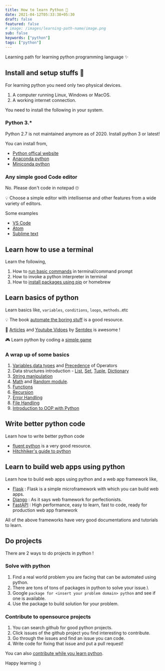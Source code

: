```yaml
---
title: How to learn Python 🐍
date: 2021-04-12T05:33:38+05:30
draft: false
featured: false
# image: /images/learning-path-name/image.png
sub: false
keywords: ["python"]
tags: ["python"]
---
```


Learning path for learning python programming language :sparkles:

## Install and setup stuffs :construction:

For learning python you need only two physical devices.

1. A computer running Linux, Windows or MacOS.
2. A working internet connection.

You need to install the following in your system.

### Python 3.*

Python 2.7 is not maintained anymore as of 2020. Install python 3 or latest!

You can install from,

- [Python offical website](https://www.python.org/downloads/)
- [Anaconda python](https://www.anaconda.com/products/individual)
- [Miniconda python](https://docs.conda.io/en/latest/miniconda.html)

### Any simple good Code editor

No. Please don't code in notepad :roll_eyes:

:bulb: Choose a simple editor with intellisense and other features from a wide variety of editors.

Some examples

- [VS Code](https://code.visualstudio.com/)
- [Atom](https://atom.io/)
- [Sublime text](https://www.sublimetext.com/)


## Learn how to use a terminal

Learn the following,

1. How to [run basic commands](https://towardsdatascience.com/a-quick-guide-to-using-command-line-terminal-96815b97b955) in terminal/command prompt
2. How to invoke a python interpreter in terminal
3. How to [install packages using pip](https://www.w3schools.com/python/python_pip.asp) or homebrew

## Learn basics of python

Learn basics like, `variables`, `conditions`, `loops`, `methods`..etc

:bulb: The book [automate the boring stuff](https://automatetheboringstuff.com) is a good resource.

:crystal_ball: [Articles](https://pythonprogramming.net/) and [Youtube Vidoes](https://www.youtube.com/user/sentdex) by [Sentdex](https://twitter.com/Sentdex) is awesome !

:video_game: Learn python by coding a [simple game](https://opensource.com/article/20/12/learn-python)
### A wrap up of some basics

1.	[Variables](https://www.w3schools.com/python/python_variables.asp),[data types](https://www.w3schools.com/python/python_datatypes.asp) and [Precedence](https://www.programiz.com/python-programming/precedence-associativity) of Operators
2.	Data structures introduction - [List](https://www.w3schools.com/python/python_lists.asp), [Set](https://www.w3schools.com/python/python_sets.asp), [Tuple](https://www.w3schools.com/python/python_tuples.asp), [Dictionary](https://www.w3schools.com/python/python_dictionaries.asp)
3.	[String manipulation](https://www.w3schools.com/python/python_strings.asp)
4.	[Math](https://www.w3schools.com/python/module_math.asp) and [Random module](https://www.w3schools.com/python/module_random.asp).
5.	[Functions](https://www.w3schools.com/python/python_functions.asp)
6.	[Recursion](https://www.w3schools.com/python/gloss_python_function_recursion.asp)
7.  [Error Handling](https://www.w3schools.com/python/python_try_except.asp)
8.  [File Handling](https://www.w3schools.com/python/python_file_handling.asp)
9.  [Introduction to OOP with Python](https://www.programiz.com/python-programming/object-oriented-programming)

## Write better python code

Learn how to write better python code

- [fluent python](https://www.amazon.in/Fluent-Python-Luciano-Ramalho/dp/1491946008) is a very good resource.
- [Hitchhiker's guide to python](https://docs.python-guide.org/)

## Learn to build web apps using python

Learn how to build web apps using python and a web app framework like,

- [Flask](https://flask.palletsprojects.com/en/1.1.x/) : Flask is a simple microframework with which you can build web apps.
- [Django](https://www.djangoproject.com/) : As it says web framework for perfectionists.
- [FastAPI](https://fastapi.tiangolo.com/) : High performance, easy to learn, fast to code, ready for production web app framework

All of the above frameworks have very good documentations and tutorials to learn.


## Do projects

There are 2 ways to do projects in python !

### Solve with python
1. Find a real world problem you are facing that can be automated using python.
2. There are tons of tons of packages in python to solve your issue.\
3. Google `package for <insert your problem domain> python` and see if one is available.
4. Use the package to build solution for your problem.

### Contribute to opensource projects

1. You can search github for good python projects.
2. Click issues of the github project you find interesting to contribute.
3. Go through the issues and find an issue you can code.
4. Write code for fixing that issue and put a pull request!

You can also [contribute while you learn python](https://github.com/donamath/PyLearn).

Happy learning :)

